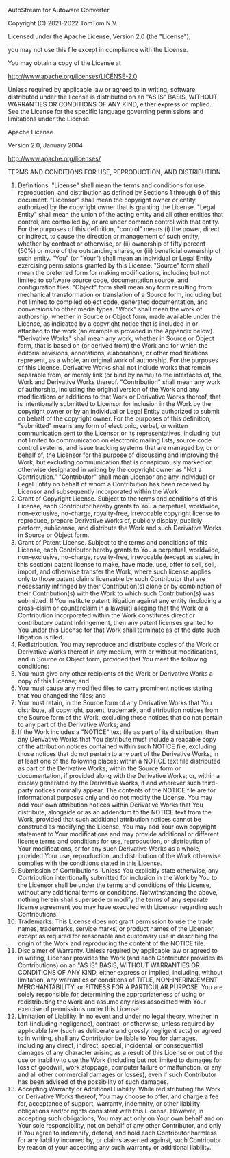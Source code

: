 AutoStream for Autoware Converter 

Copyright (C) 2021-2022 TomTom N.V.



Licensed under the Apache License, Version 2.0 (the "License");

you may not use this file except in compliance with the License.

You may obtain a copy of the License at



http://www.apache.org/licenses/LICENSE-2.0


Unless required by applicable law or agreed to in writing, software distributed under the license is distributed on an "AS IS" BASIS, WITHOUT WARRANTIES OR CONDITIONS OF ANY KIND, either express or implied. See the License for the specific language governing permissions and limitations under the License.

Apache License

Version 2.0, January 2004

http://www.apache.org/licenses/



TERMS AND CONDITIONS FOR USE, REPRODUCTION, AND DISTRIBUTION

1. Definitions.
"License" shall mean the terms and conditions for use, reproduction, and distribution as defined by
Sections 1 through 9 of this document.
"Licensor" shall mean the copyright owner or entity authorized by the copyright owner that is granting
the License.
"Legal Entity" shall mean the union of the acting entity and all other entities that control, are
controlled by, or are under common control with that entity. For the purposes of this definition,
"control" means (i) the power, direct or indirect, to cause the direction or management of such entity,
whether by contract or otherwise, or (ii) ownership of fifty percent (50%) or more of the outstanding
shares, or (iii) beneficial ownership of such entity.
"You" (or "Your") shall mean an individual or Legal Entity exercising permissions granted by this
License.
"Source" form shall mean the preferred form for making modifications, including but not limited to
software source code, documentation source, and configuration files.
"Object" form shall mean any form resulting from mechanical transformation or translation of a Source
form, including but not limited to compiled object code, generated documentation, and conversions to
other media types.
"Work" shall mean the work of authorship, whether in Source or Object form, made available under the
License, as indicated by a copyright notice that is included in or attached to the work (an example is
provided in the Appendix below).
"Derivative Works" shall mean any work, whether in Source or Object form, that is based on (or derived
from) the Work and for which the editorial revisions, annotations, elaborations, or other modifications
represent, as a whole, an original work of authorship. For the purposes of this License, Derivative
Works shall not include works that remain separable from, or merely link (or bind by name) to the
interfaces of, the Work and Derivative Works thereof.
"Contribution" shall mean any work of authorship, including the original version of the Work and any
modifications or additions to that Work or Derivative Works thereof, that is intentionally submitted to
Licensor for inclusion in the Work by the copyright owner or by an individual or Legal Entity
authorized to submit on behalf of the copyright owner. For the purposes of this definition, "submitted"
means any form of electronic, verbal, or written communication sent to the Licensor or its
representatives, including but not limited to communication on electronic mailing lists, source code
control systems, and issue tracking systems that are managed by, or on behalf of, the Licensor for the
purpose of discussing and improving the Work, but excluding communication that is conspicuously marked
or otherwise designated in writing by the copyright owner as "Not a Contribution."
"Contributor" shall mean Licensor and any individual or Legal Entity on behalf of whom a Contribution
has been received by Licensor and subsequently incorporated within the Work.
1. Grant of Copyright License. Subject to the terms and conditions of this License, each Contributor
hereby grants to You a perpetual, worldwide, non-exclusive, no-charge, royalty-free, irrevocable
copyright license to reproduce, prepare Derivative Works of, publicly display, publicly perform,
sublicense, and distribute the Work and such Derivative Works in Source or Object form.
2. Grant of Patent License. Subject to the terms and conditions of this License, each Contributor hereby
grants to You a perpetual, worldwide, non-exclusive, no-charge, royalty-free, irrevocable (except as
stated in this section) patent license to make, have made, use, offer to sell, sell, import, and
otherwise transfer the Work, where such license applies only to those patent claims licensable by such
Contributor that are necessarily infringed by their Contribution(s) alone or by combination of their
Contribution(s) with the Work to which such Contribution(s) was submitted. If You institute patent
litigation against any entity (including a cross-claim or counterclaim in a lawsuit) alleging that the
Work or a Contribution incorporated within the Work constitutes direct or contributory patent
infringement, then any patent licenses granted to You under this License for that Work shall terminate
as of the date such litigation is filed.
3. Redistribution. You may reproduce and distribute copies of the Work or Derivative Works thereof in any
medium, with or without modifications, and in Source or Object form, provided that You meet the
following conditions:
4. You must give any other recipients of the Work or Derivative Works a copy of this License; and
5. You must cause any modified files to carry prominent notices stating that You changed the files; and
6. You must retain, in the Source form of any Derivative Works that You distribute, all copyright,
patent, trademark, and attribution notices from the Source form of the Work, excluding those notices
that do not pertain to any part of the Derivative Works; and
7. If the Work includes a "NOTICE" text file as part of its distribution, then any Derivative Works that
You distribute must include a readable copy of the attribution notices contained within such NOTICE
file, excluding those notices that do not pertain to any part of the Derivative Works, in at least one
of the following places: within a NOTICE text file distributed as part of the Derivative Works; within
the Source form or documentation, if provided along with the Derivative Works; or, within a display
generated by the Derivative Works, if and wherever such third-party notices normally appear. The
contents of the NOTICE file are for informational purposes only and do not modify the License. You may
add Your own attribution notices within Derivative Works that You distribute, alongside or as an
addendum to the NOTICE text from the Work, provided that such additional attribution notices cannot be
construed as modifying the License. You may add Your own copyright statement to Your modifications and
may provide additional or different license terms and conditions for use, reproduction, or
distribution of Your modifications, or for any such Derivative Works as a whole, provided Your use,
reproduction, and distribution of the Work otherwise complies with the conditions stated in this
License.
8. Submission of Contributions. Unless You explicitly state otherwise, any Contribution intentionally
submitted for inclusion in the Work by You to the Licensor shall be under the terms and conditions of
this License, without any additional terms or conditions. Notwithstanding the above, nothing herein
shall supersede or modify the terms of any separate license agreement you may have executed with
Licensor regarding such Contributions.
9. Trademarks. This License does not grant permission to use the trade names, trademarks, service marks,
or product names of the Licensor, except as required for reasonable and customary use in describing
the origin of the Work and reproducing the content of the NOTICE file.
10. Disclaimer of Warranty. Unless required by applicable law or agreed to in writing, Licensor provides
the Work (and each Contributor provides its Contributions) on an "AS IS" BASIS, WITHOUT WARRANTIES OR
CONDITIONS OF ANY KIND, either express or implied, including, without limitation, any warranties or
conditions of TITLE, NON-INFRINGEMENT, MERCHANTABILITY, or FITNESS FOR A PARTICULAR PURPOSE. You are
solely responsible for determining the appropriateness of using or redistributing the Work and assume
any risks associated with Your exercise of permissions under this License.
11. Limitation of Liability. In no event and under no legal theory, whether in tort (including
negligence), contract, or otherwise, unless required by applicable law (such as deliberate and grossly
negligent acts) or agreed to in writing, shall any Contributor be liable to You for damages, including
any direct, indirect, special, incidental, or consequential damages of any character arising as a
result of this License or out of the use or inability to use the Work (including but not limited to
damages for loss of goodwill, work stoppage, computer failure or malfunction, or any and all other
commercial damages or losses), even if such Contributor has been advised of the possibility of such
damages.
12. Accepting Warranty or Additional Liability. While redistributing the Work or Derivative Works thereof,
You may choose to offer, and charge a fee for, acceptance of support, warranty, indemnity, or other
liability obligations and/or rights consistent with this License. However, in accepting such
obligations, You may act only on Your own behalf and on Your sole responsibility, not on behalf of any
other Contributor, and only if You agree to indemnify, defend, and hold each Contributor harmless for
any liability incurred by, or claims asserted against, such Contributor by reason of your accepting
any such warranty or additional liability.